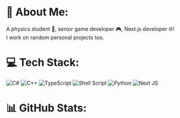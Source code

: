 # 💫 About Me:
A physics student 🚀, senior game developer 🎮, Next.js developer 🌐!<br>I work on random personal projects too.


# 💻 Tech Stack:
![C#](https://img.shields.io/badge/c%23-%23239120.svg?style=for-the-badge&logo=csharp&logoColor=white) ![C++](https://img.shields.io/badge/c++-%2300599C.svg?style=for-the-badge&logo=c%2B%2B&logoColor=white) ![TypeScript](https://img.shields.io/badge/typescript-%23007ACC.svg?style=for-the-badge&logo=typescript&logoColor=white) ![Shell Script](https://img.shields.io/badge/shell_script-%23121011.svg?style=for-the-badge&logo=gnu-bash&logoColor=white) ![Python](https://img.shields.io/badge/python-3670A0?style=for-the-badge&logo=python&logoColor=ffdd54) ![Next JS](https://img.shields.io/badge/Next-black?style=for-the-badge&logo=next.js&logoColor=white)
# 📊 GitHub Stats:
<!-- ![](https://github-readme-stats.vercel.app/api?username=Kiarash1NfN1&theme=onedark&hide_border=false&include_all_commits=false&count_private=false)<br/>
![](https://github-readme-streak-stats.herokuapp.com/?user=Kiarash1NfN1&theme=onedark&hide_border=false)<br/>
![](https://github-readme-stats.vercel.app/api/top-langs/?username=Kiarash1NfN1&theme=onedark&hide_border=false&include_all_commits=false&count_private=false&layout=compact)

---
[![](https://visitcount.itsvg.in/api?id=Kiarash1NfN1&icon=0&color=0)](https://visitcount.itsvg.in)-->

<!-- Proudly created with GPRM ( https://gprm.itsvg.in ) -->
